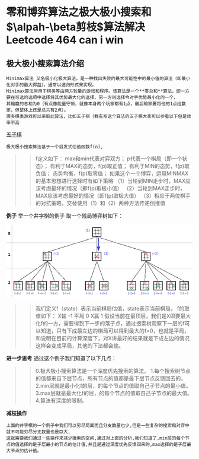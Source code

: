 # 零和博弈算法之极大极小搜索和$\alpah-\beta剪枝$算法解决 Leetcode 464 can i win

##  极大极小搜索算法介绍
	Minimax算法 又名极小化极大算法，是一种找出失败的最大可能性中的最小值的算法（即最小化对手的最大得益）。通常以递归形式来实现。
	Minimax算法常用于棋类等由两方较量的游戏和程序。该算法是一个**零总和**算法，即一方要在可选的选项中选择将其优势最大化的选择，另一方则选择令对手优势最小化的一个，
	其输赢的总和为0（有点像能量守恒，就像本身两个玩家都有1点，最后输家要将他的1点给赢家，但整体上还是总共有2点）。
	很多棋类游戏可以采取此算法，比如五子棋（我有写这个算法的五子棋大家可以参看以下但是效率不高
[五子棋](https://github.com/jiaxin96/AI/tree/master/)

	极大极小搜索算法基于一个启发式估值函数f(n),
>>	f定义如下：
	max和min代表对弈双方；
	p代表一个棋局（即一个状态）；
	有利于MAX的态势，f(p)取正值；
	有利于MIN的态势，f(p)取负值；
	态势均衡，f(p)取零值；
	如果这个一个博弈，运用MINMAX的基本思想进行选择时有如下策略
	（1）当轮到MIN走步时，MAX应该考虑最坏的情况（即f(p)取极小值）
	（2）当轮到MAX走步时，MAX应该考虑最好的情况（即f(p)取极大值）
	（3）相应于两位棋手的对抗策略，交替使用（1）和（2）两种方法传递倒推值

**例子**
	举一个井字棋的例子
	取一个残局博弈树如下：

![](jzq.png)

>>	我们定义f（state）表示当前棋局估值，state表示当前棋局，
	f的取值如下：
	X输 -1
    平局 0
    X赢  1
    假设当前在最顶层，我们是X即要最大化f的一方，需要得到下一步的落子点，通过搜索树观察下一层的f可以知道，只有下成最左边的棋局可以得到最大的f=0，也就是平局，
    和说明在目前的计算深度下，对X讲最好的结果就是下成左边的情况这样会变成平局，其他的下法都会输。

**进一步思考**
    通过这个例子我们知道了以下几点：

>>    0.极大极小搜索算法是一个深度优先搜索的算法。
    1.每个搜索树节点的值都来自下层节点，所有节点的值都是最下层节点反馈回去的。
    2.min层就是最小化f的层，的每个节点的值取自己子节点的最小值。
    3.max层就是最大化f的层，的每个节点的值取自己子节点的最大值。
    4.算法有深度的限制。
    
**减枝操作**

	上面的井字棋的一个例子中我们可以穷尽局面而且分支数量也少,但是一些复杂的搜索和对弈中就不可能穷尽分支数量也是巨大,
	这就需要我们通过一些操作来减少搜索的空间,通过对上面的分析,我们知道了,min层的每个节点的值选择的是子层最小的节点的估计值,并且是通过深度优先反馈回来的,max选择的是子层最大节点的估计值。
	
